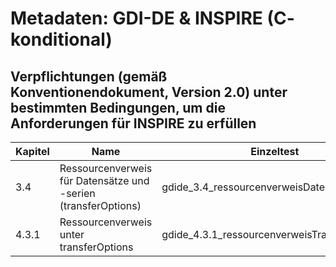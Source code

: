 # Metadaten: GDI-DE & INSPIRE (C- konditional)
## Verpflichtungen (gemäß Konventionendokument, Version 2.0) unter bestimmten Bedingungen, um die Anforderungen für INSPIRE zu erfüllen

| Kapitel | Name | Einzeltest |
| --- | --- | --- |
| 3.4 | Ressourcenverweis für Datensätze und -serien (transferOptions) | gdide_3.4_ressourcenverweisDatensatzSerie |
| 4.3.1 | Ressourcenverweis unter transferOptions | gdide_4.3.1_ressourcenverweisTransferOptions |
